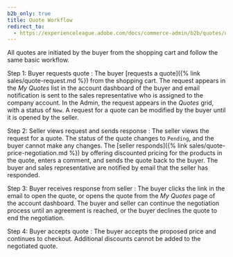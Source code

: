```yaml
---
b2b_only: true
title: Quote Workflow
redirect_to:
  - https://experienceleague.adobe.com/docs/commerce-admin/b2b/quotes/quotes.html
---
```


All quotes are initiated by the buyer from the shopping cart and follow the same basic workflow.

Step 1: Buyer requests quote
: The buyer [requests a quote]({% link sales/quote-request.md %}) from the shopping cart. The request appears in the _My Quotes_ list in the account dashboard of the buyer and email notification is sent to the sales representative who is assigned to the company account. In the Admin, the request appears in the _Quotes_ grid, with a status of `New`. A request for a quote can be modified by the buyer until it is opened by the seller.

Step 2: Seller views request and sends response
: The seller views the request for a quote. The status of the quote changes to `Pending`, and the buyer cannot make any changes. The [seller responds]({% link sales/quote-price-negotiation.md %}) by offering discounted pricing for the products in the quote, enters a comment, and sends the quote back to the buyer. The buyer and sales representative are notified by email that the seller has responded.

Step 3: Buyer receives response from seller
: The buyer clicks the link in the email to open the quote, or opens the quote from the _My Quotes_ page of the account dashboard. The buyer and seller can continue the negotiation process until an agreement is reached, or the buyer declines the quote to end the negotiation.

Step 4: Buyer accepts quote
: The buyer accepts the proposed price and continues to checkout. Additional discounts cannot be added to the negotiated quote.
